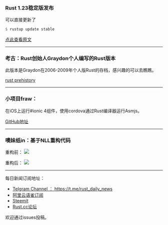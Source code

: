 ### Rust 1.23稳定版发布

可以直接更新了  

```rust
$ rustup update stable
```

[点此查看原文](https://blog.rust-lang.org/2018/01/04/Rust-1.23.html)

---

###  考古：Rust创始人Graydon个人编写的Rust版本

此版本是Graydon在2006-2009年个人版Rust的存档，感兴趣的可以去瞧瞧。

[rust prehistory](https://github.com/graydon/rust-prehistory)

---

###   小项目fraw：

在iOS上运行#ionic 4组件，使用cordova通过Rust编译器运行Asmjs。

[GitHub地址](https://github.com/Peekmo/Fraw)

---

### 噢妹纸in：基于NLL重构代码

重构前：
![](https://wx3.sinaimg.cn/mw690/71684decly1fn5gba0a7xj212k0s04qp.jpg)

重构后：
![](https://wx4.sinaimg.cn/mw690/71684decly1fn5gb98gygj21220p01d1.jpg)

---

每日新闻订阅地址：

- [Telgram Channel ： https://t.me/rust_daily_news ](https://t.me/rust_daily_news )
- [阿里云语雀订阅](https://www.yuque.com/chaosbot/rustnews)
- [Steemit](https://steemit.com/@blackanger)
- [Rust.cc论坛](https://rust.cc)

欢迎通过issues投稿。
